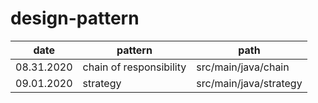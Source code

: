 # design-pattern


date | pattern | path
------------ | ------------- | -------------
08.31.2020 |  chain of responsibility | src/main/java/chain
09.01.2020 |  strategy                | src/main/java/strategy